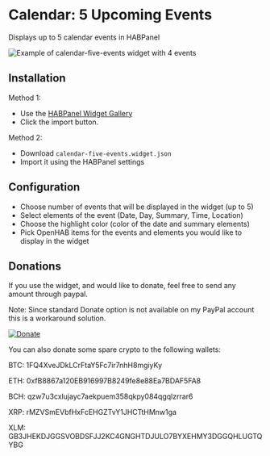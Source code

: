 # Calendar: 5 Upcoming Events
Displays up to 5 calendar events in HABPanel

![Example of calendar-five-events widget with 4 events](https://github.com/davorf/calendar-five-events/blob/master/CalendarFiveEventsExample.jpg "Example of calendar-five-events widget with 4 events")

Installation
------------

Method 1:
- Use the [HABPanel Widget Gallery](https://community.openhab.org/t/habpanel-widget-gallery/34691)
- Click the import button.

Method 2:
- Download `calendar-five-events.widget.json`
- Import it using the HABPanel settings

Configuration
-------------

- Choose number of events that will be displayed in the widget (up to 5)
- Select elements of the event (Date, Day, Summary, Time, Location)
- Choose the highlight color (color of the date and summary elements)
- Pick OpenHAB items for the events and elements you would like to display in the widget

Donations
---------

If you use the widget, and would like to donate, feel free to send any amount through paypal. 

Note: Since standard Donate option is not available on my PayPal account this is a workaround solution.

[![Donate](https://www.paypalobjects.com/en_US/i/btn/btn_donateCC_LG.gif)](https://www.paypal.com/cgi-bin/webscr?cmd=_xclick&business=CCZRY3C8RXSRW&lc=BA&item_name=Donation%20%2d%20CalendarFiveEvents&item_number=5&button_subtype=services&currency_code=EUR&bn=PP%2dBuyNowBF%3abtn_paynowCC_LG%2egif%3aNonHosted)

You can also donate some spare crypto to the following wallets:

BTC: 1FQ4XveJDkLCrFtaY5Fc7ir7nhH8mgiyKy

ETH: 0xfB8867a120EB916997B8249fe8e88Ea7BDAF5FA8

BCH: qzw7u3cxlujayc7aekpuem358qkpy084qgqlzrrar6

XRP: rMZVSmEVbfHxFcEHGZTvY1JHCTtHMnw1ga

XLM: GB3JHEKDJGGSVOBDSFJJ2KC4GNGHTDJULO7BYXEHMY3DGGQHLUGTQYBG

